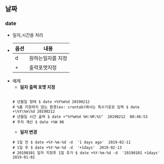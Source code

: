﻿## 날짜

### date
- 일자,시간을 처리
-
	|옵션|내용|
	| -- |--|
	| d | 원하는일자를 지정
	| + | 출력포맷지정 |
- 예제
	- **일자 출력 포맷 지정**
	```
	
	# 년월일 형태 $ date +%Y%m%d 20190212  
	# %를 지원하지 않는 환경(ex: crontab)에서는 특수기호로 입력 $ date +\%Y\%m\%d 20190212  
	# 년월일 시간 출력 $ date +"%Y%m%d %H:%M:%S"  20190212  08:46:53  			 
	# 주차 계산 $ date +%W 06
	```
	-  **일자 변경**
	```
	# 1일 전 $ date +%Y-%m-%d -d  '1 days ago'  2019-02-11  
	# 1일 후 $ date +%Y-%m-%d -d  '+1days'  2019-02-13  
	# 20190101 일자 지정후 1일 추가 $ date +%Y-%m-%d -d  '20190101 +1days'  2019-01-02
	```
